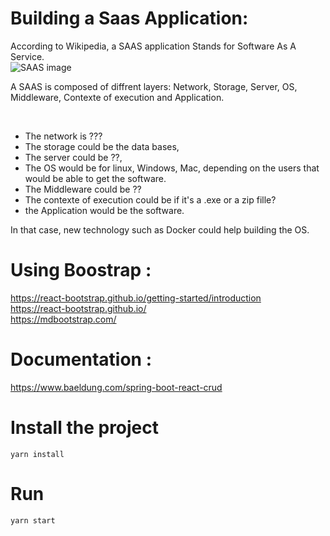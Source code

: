 # Building a Saas Application:

According to Wikipedia, a SAAS application Stands for Software As A Service.
<br />
![SAAS image](https://upload.wikimedia.org/wikipedia/commons/4/46/Software_as_a_service_layers.svg "What is a SAAS ?")

A SAAS is composed of diffrent layers: Network, Storage, Server, OS, Middleware, Contexte of execution and Application. <br />

<br />

* The network is ??? 
* The storage could be the data bases,
* The server could be ??, 
* The OS would be for linux, Windows, Mac, depending on the users that would be able to get the software.
* The Middleware could be ??
* The contexte of execution could be if it's a .exe or a zip fille?
* the Application would be the software.

In that case, new technology such as Docker could help building the OS.

# Using Boostrap : 
https://react-bootstrap.github.io/getting-started/introduction <br />
https://react-bootstrap.github.io/ <br />
https://mdbootstrap.com/

# Documentation :
https://www.baeldung.com/spring-boot-react-crud

# Install the project
```yarn install```
# Run
```yarn start```
